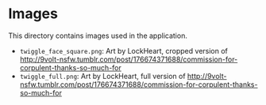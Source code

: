 # Images
This directory contains images used in the application.

* `twiggle_face_square.png`: Art by LockHeart, cropped version of http://9volt-nsfw.tumblr.com/post/176674371688/commission-for-corpulent-thanks-so-much-for
* `twiggle_full.png`: Art by LockHeart, full version of http://9volt-nsfw.tumblr.com/post/176674371688/commission-for-corpulent-thanks-so-much-for